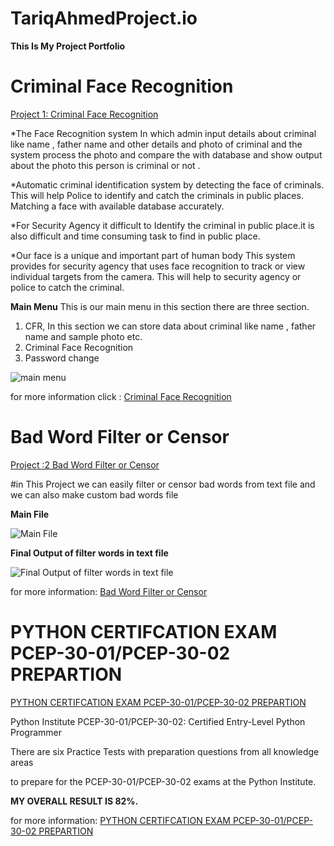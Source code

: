 # TariqAhmedProject.io
**This Is My Project Portfolio**


# Criminal Face Recognition


[Project 1: Criminal Face Recognition](https://github.com/tariqahmedproject/Criminal-Face-Recognition)

*The Face Recognition system In which admin input details about criminal like name , father name and other details and photo of criminal and the system process the photo and compare the with database and show output about the photo this person is criminal or not .

*Automatic criminal identification system  by  detecting  the  face  of  criminals. This will help Police to identify and catch the criminals in public places. Matching a face with available database accurately.

*For Security Agency it difficult to Identify the criminal in public place.it is also difficult and time consuming task to find in public place. 

*Our face is a unique and important part of human body This system provides for security agency that uses face recognition to track or view individual targets from the camera. This will help to security agency or police to catch the criminal.

**Main Menu**
This is our main menu in this section there are three section.

1) CFR, In this section we can store data about criminal like name , father name and sample photo etc.
2) Criminal Face Recognition
3) Password change

![main menu](https://user-images.githubusercontent.com/104884506/195243230-1bb89513-28a5-4075-bac7-bfbd8551c4cd.JPG)

for more information click : [Criminal Face Recognition](https://github.com/tariqahmedproject/Criminal-Face-Recognition)




# Bad Word Filter or Censor


[Project :2 Bad Word Filter or Censor](https://github.com/tariqahmedproject/Filter_Bad_words)

#in This Project we can easily filter or censor bad words from text file and we can also make custom bad words file 

**Main File**

![Main File](https://user-images.githubusercontent.com/104884506/195244082-309c9b09-69b6-4873-b72e-7ce4407eeff8.JPG)





**Final Output of filter words in text file**



![Final Output of filter words in text file](https://user-images.githubusercontent.com/104884506/195245425-3d5bd402-17ad-4d9c-865b-7a406fa08f8a.JPG)

for more information: [Bad Word Filter or Censor](https://github.com/tariqahmedproject/Filter_Bad_words)



# PYTHON CERTIFCATION EXAM PCEP-30-01/PCEP-30-02 PREPARTION


[PYTHON CERTIFCATION EXAM PCEP-30-01/PCEP-30-02 PREPARTION](https://www.udemy.com/course/pcep-certification-python-exam-practice-tests/)


Python Institute PCEP-30-01/PCEP-30-02: Certified Entry-Level Python Programmer

There are six Practice Tests with preparation questions from all knowledge areas

to prepare for the PCEP-30-01/PCEP-30-02 exams at the Python Institute.

**MY OVERALL RESULT IS 82%.**

for more information:
[PYTHON CERTIFCATION EXAM PCEP-30-01/PCEP-30-02 PREPARTION](https://github.com/tariqahmedproject/python-udemy-test)


